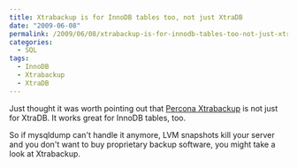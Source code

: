```yaml
---
title: Xtrabackup is for InnoDB tables too, not just XtraDB
date: "2009-06-08"
permalink: /2009/06/08/xtrabackup-is-for-innodb-tables-too-not-just-xtradb/
categories:
  - SQL
tags:
  - InnoDB
  - Xtrabackup
  - XtraDB
---
```

Just thought it was worth pointing out that [Percona Xtrabackup][1] is not just for XtraDB. It works great for InnoDB tables, too.

So if mysqldump can't handle it anymore, LVM snapshots kill your server and you don't want to buy proprietary backup software, you might take a look at Xtrabackup.

 [1]: https://launchpad.net/percona-xtrabackup
